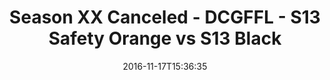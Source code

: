 ---
title: Season XX Canceled - DCGFFL - S13 Safety Orange vs S13 Black
teams-score:
- team: _teams/s13-safety-orange.md
  score: 41
- team: _teams/s13-black.md
  score: 33
mvp: T. Stewart (Safety Orange); J. Anderson (Black)
game-ball: M. Rothschild (Safety Orange); T. Williams (Black)
season: 13
week:
date: '2016-11-17T15:36:35'
pageid: season-13-playoffs-november-13-2016-4828-vs-4811
---